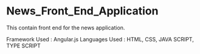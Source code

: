 # News_Front_End_Application
This contain front end for the news application.

Framework Used : Angular.js
Languages Used : HTML, CSS, JAVA SCRIPT, TYPE SCRIPT
